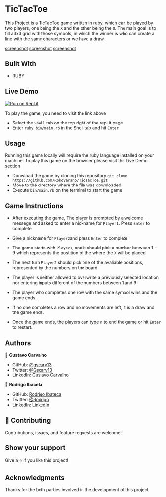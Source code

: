 # TicTacToe
This Project is a TicTacToe game written in ruby, which can be played by two players, one being the `X` and the other being the `O`. 
The main goal is to fill a3x3 grid with those symbols, in which the winner is who can create a line with the same characters or we have a draw

[screenshot](.pic/1.png)
[screenshot](.pic/3.png)
[screenshot](.pic/4.png)
 
## Built With

- RUBY

## Live Demo

[![Run on Repl.it](https://repl.it/badge/github/acushlakoncept/TicTacToe)](https://repl.it/@gscarv13/TicTacToe#bin/main.rb)

To play the game, you need to visit the link above 
 - Select the `Shell` tab  on the top right of the repl.it page
 - Enter `ruby bin/main.rb` in the Shell tab and hit `Enter`

## Usage

Running this game locally will require the ruby language installed on your machine.
To play this game on the browser please visit the Live Demo section

- Donwload the game by cloning this repository `git clone https://github.com/RokoVarano/TicTacToe.git`
- Move to the directory where the file was downloaded
- Execute `bin/main.rb` on the terminal to start the game

## Game Instructions

- After executing the game, The player is prompted by a welcome messege and asked to enter a nickname for `Player1`. Press `Enter` to complete
- Give a nickname for `Player2`and press `Enter` to complete
- The game starts with `Player1`, and it should pick a number between 1 ~ 9 which represents the postition of the where the `X` will be placed
- The next turn `Player2` should pick one of the avaliable positions, represented by the numbers on the board
- The player is neither allowed to overwrite a previously selected location nor entering inputs different of the numbers between 1 and 9

- The player who completes one row with the same symbol wins and the game ends.
- If no one completes a row and no movements are left, it is a draw and the game ends.

- Once the game ends, the players can type `n` to end the game or hit `Enter` to restart.

## Authors

👤 **Gustavo Carvalho**

- GitHub: [@gscarv13](https://github.com/gscarv13)
- Twitter: [@Gscarv13](https://twitter.com/Gscarv13)
- LinkedIn: [Gustavo Carvalho](https://www.linkedin.com/in/gustavo-silva-de-carvalho-72998a156/)

👤 **Rodrigo Ibaceta**

- GitHub: [Rodrigo Ibateca](https://github.com/RokoVarano/)
- Twitter: [@Rodrigo](https://twitter.com/RodrigoIbacet11)
- LinkedIn: [LinkedIn](https://www.linkedin.com/in/rodrigo-ibaceta-a8657611a/)

## 🤝 Contributing

Contributions, issues, and feature requests are welcome!

## Show your support

Give a ⭐️ if you like this project!

## Acknowledgments

Thanks for the both parties involved in the development of this project.
